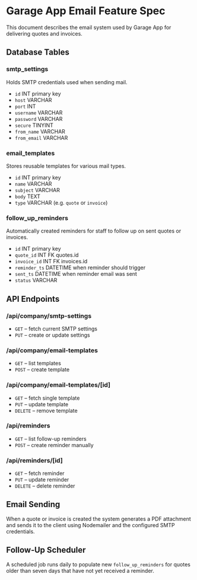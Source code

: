 # Garage App Email Feature Spec

This document describes the email system used by Garage App for delivering quotes and invoices.

## Database Tables

### smtp_settings
Holds SMTP credentials used when sending mail.

- `id` INT primary key
- `host` VARCHAR
- `port` INT
- `username` VARCHAR
- `password` VARCHAR
- `secure` TINYINT
- `from_name` VARCHAR
- `from_email` VARCHAR

### email_templates
Stores reusable templates for various mail types.

- `id` INT primary key
- `name` VARCHAR
- `subject` VARCHAR
- `body` TEXT
- `type` VARCHAR (e.g. `quote` or `invoice`)

### follow_up_reminders
Automatically created reminders for staff to follow up on sent quotes or invoices.

- `id` INT primary key
- `quote_id` INT FK quotes.id
- `invoice_id` INT FK invoices.id
- `reminder_ts` DATETIME when reminder should trigger
- `sent_ts` DATETIME when reminder email was sent
- `status` VARCHAR

## API Endpoints

### /api/company/smtp-settings
- `GET` – fetch current SMTP settings
- `PUT` – create or update settings

### /api/company/email-templates
- `GET` – list templates
- `POST` – create template

### /api/company/email-templates/[id]
- `GET` – fetch single template
- `PUT` – update template
- `DELETE` – remove template

### /api/reminders
- `GET` – list follow-up reminders
- `POST` – create reminder manually

### /api/reminders/[id]
- `GET` – fetch reminder
- `PUT` – update reminder
- `DELETE` – delete reminder

## Email Sending

When a quote or invoice is created the system generates a PDF attachment and sends it to the client using Nodemailer and the configured SMTP credentials.

## Follow‑Up Scheduler

A scheduled job runs daily to populate new `follow_up_reminders` for quotes older than seven days that have not yet received a reminder.
